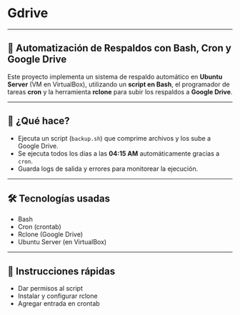 # Gdrive
---
## 🔄 Automatización de Respaldos con Bash, Cron y Google Drive

Este proyecto implementa un sistema de respaldo automático en **Ubuntu Server** (VM en VirtualBox), utilizando un **script en Bash**, el programador de tareas **cron** y la herramienta **rclone** para subir los respaldos a **Google Drive**.

---

## 📌 ¿Qué hace?

- Ejecuta un script (`backup.sh`) que comprime archivos y los sube a Google Drive.
- Se ejecuta todos los días a las **04:15 AM** automáticamente gracias a `cron`.
- Guarda logs de salida y errores para monitorear la ejecución.

---

## 🛠️ Tecnologías usadas

- Bash
- Cron (crontab)
- Rclone (Google Drive)
- Ubuntu Server (en VirtualBox)

---

## 🚀 Instrucciones rápidas

- Dar permisos al script
- Instalar y configurar rclone
- Agregar entrada en crontab


